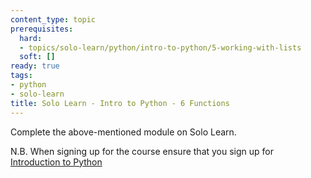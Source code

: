 ```yaml
---
content_type: topic
prerequisites:
  hard:
  - topics/solo-learn/python/intro-to-python/5-working-with-lists
  soft: []
ready: true
tags:
- python
- solo-learn
title: Solo Learn - Intro to Python - 6 Functions
---
```


Complete the above-mentioned module on Solo Learn.

N.B. When signing up for the course ensure that you sign up for [Introduction to Python](https://www.sololearn.com/learn/courses/python-introduction)